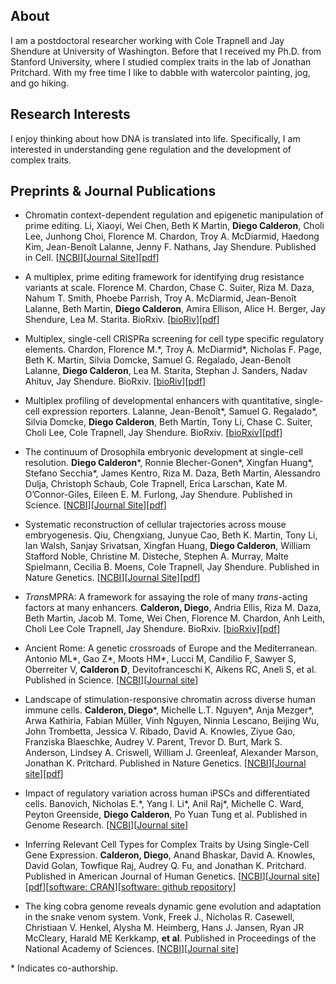 ## About

I am a postdoctoral researcher working with Cole Trapnell and Jay Shendure at University of Washington. Before that I received my Ph.D. from Stanford University, where I studied complex traits in the lab of Jonathan Pritchard. With my free time I like to dabble with watercolor painting, jog, and go hiking.

## Research Interests

I enjoy thinking about how DNA is translated into life. Specifically, I am interested in understanding gene regulation and the development of complex traits.

## Preprints & Journal Publications

+ Chromatin context-dependent regulation and epigenetic manipulation of prime editing. Li, Xiaoyi, Wei Chen, Beth K Martin,  **Diego Calderon**, Choli Lee, Junhong Choi, Florence M. Chardon, Troy A. McDiarmid, Haedong Kim, Jean-Benoît Lalanne, Jenny F. Nathans, Jay Shendure. Published in Cell. [[NCBI](https://pubmed.ncbi.nlm.nih.gov/37090511/)][[Journal Site](https://www.cell.com/cell/fulltext/S0092-8674(24)00311-8)][[pdf](PIIS0092867424003118.pdf)]

+ A multiplex, prime editing framework for identifying drug resistance variants at scale. Florence M. Chardon, Chase C. Suiter, Riza M. Daza, Nahum T. Smith, Phoebe Parrish, Troy A. McDiarmid, Jean-Benoît Lalanne, Beth Martin, **Diego Calderon**, Amira Ellison, Alice H. Berger, Jay Shendure, Lea M. Starita. BioRxiv. [[bioRiv](https://www.biorxiv.org/content/10.1101/2023.07.27.550902v1)][[pdf](2023.07.27.550902v1.full.pdf)]

+ Multiplex, single-cell CRISPRa screening for cell type specific regulatory elements. Chardon, Florence M.\*, Troy A. McDiarmid\*, Nicholas F. Page, Beth K. Martin, Silvia Domcke, Samuel G. Regalado, Jean-Benoît Lalanne, **Diego Calderon**, Lea M. Starita, Stephan J. Sanders, Nadav Ahituv, Jay Shendure. BioRxiv. [[bioRiv](https://www.biorxiv.org/content/10.1101/2023.03.28.534017v1)][[pdf](2023.03.28.534017v1.full.pdf)]

+ Multiplex profiling of developmental enhancers with quantitative, single-cell expression reporters. Lalanne, Jean-Benoît\*, Samuel G. Regalado\*, Silvia Domcke, **Diego Calderon**, Beth Martin, Tony Li, Chase C. Suiter, Choli Lee, Cole Trapnell, Jay Shendure. BioRxiv. [[bioRxiv](https://www.biorxiv.org/content/10.1101/2022.12.10.519236v1)][[pdf](2022.12.10.519236v1.full.pdf)]

+ The continuum of Drosophila embryonic development at single-cell resolution. **Diego Calderon**\*, Ronnie Blecher-Gonen\*, Xingfan Huang\*, Stefano Secchia\*, James Kentro, Riza M. Daza, Beth Martin, Alessandro Dulja, Christoph Schaub, Cole Trapnell, Erica Larschan, Kate M. O’Connor-Giles, Eileen E. M. Furlong, Jay Shendure. Published in Science. [[NCBI](https://pubmed.ncbi.nlm.nih.gov/35926038/)][[Journal Site](https://www.science.org/doi/10.1126/science.abn5800)][[pdf](science.abn5800.pdf)]

+ Systematic reconstruction of cellular trajectories across mouse embryogenesis. Qiu, Chengxiang, Junyue Cao, Beth K. Martin, Tony Li, Ian Walsh, Sanjay Srivatsan, Xingfan Huang, **Diego Calderon**, William Stafford Noble, Christine M. Disteche, Stephen A. Murray, Malte Spielmann, Cecilia B. Moens, Cole Trapnell, Jay Shendure. Published in Nature Genetics. [[NCBI](https://pubmed.ncbi.nlm.nih.gov/35288709/)][[Journal Site](https://www.nature.com/articles/s41588-022-01018-x)][[pdf](s41588-022-01018-x.pdf)]

+ *Trans*MPRA: A framework for assaying the role of many *trans*-acting factors at many enhancers. **Calderon, Diego**, Andria Ellis, Riza M. Daza, Beth Martin, Jacob M. Tome, Wei Chen, Florence M. Chardon, Anh Leith, Choli Lee Cole Trapnell, Jay Shendure. BioRxiv. [[bioRxiv](https://www.biorxiv.org/content/10.1101/2020.09.30.321323v1)][[pdf](2020.09.30.321323v1.full.pdf)]

+ Ancient Rome: A genetic crossroads of Europe and the Mediterranean. Antonio ML\*, Gao Z\*, Moots HM\*, Lucci M, Candilio F, Sawyer S, Oberreiter V, **Calderon D**, Devitofranceschi K, Aikens RC, Aneli S, et al. Published in Science. [[NCBI](https://www.ncbi.nlm.nih.gov/pubmed/31699931)][[Journal site](https://science.sciencemag.org/content/366/6466/708.full)]

+ Landscape of stimulation-responsive chromatin across diverse human immune cells. **Calderon, Diego**\*, Michelle L.T. Nguyen\*, Anja Mezger\*, Arwa Kathiria, Fabian Müller, Vinh Nguyen, Ninnia Lescano, Beijing Wu, John Trombetta, Jessica V. Ribado, David A. Knowles, Ziyue Gao, Franziska Blaeschke, Audrey V. Parent, Trevor D. Burt, Mark S. Anderson, Lindsey A. Criswell, William J. Greenleaf, Alexander Marson, Jonathan K. Pritchard. Published in Nature Genetics. [[NCBI](https://www.ncbi.nlm.nih.gov/pubmed/31570894)][[Journal site](https://www.nature.com/articles/s41588-019-0505-9)][[pdf](nihms-1538431.pdf)]

+ Impact of regulatory variation across human iPSCs and differentiated cells. Banovich, Nicholas E.\*, Yang I. Li\*, Anil Raj\*, Michelle C. Ward, Peyton Greenside, **Diego Calderon**, Po Yuan Tung et al. Published in Genome Research. [[NCBI](https://www.ncbi.nlm.nih.gov/pubmed/29208628)][[Journal site](https://genome.cshlp.org/content/28/1/122.long)]

+ Inferring Relevant Cell Types for Complex Traits by Using Single-Cell Gene Expression. **Calderon, Diego**, Anand Bhaskar, David A. Knowles, David Golan, Towfique Raj, Audrey Q. Fu, and Jonathan K. Pritchard. Published in American Journal of Human Genetics. [[NCBI](https://www.ncbi.nlm.nih.gov/pubmed/29106824)][[Journal site](http://www.cell.com/ajhg/fulltext/S0002-9297(17)30378-6)][[pdf](1-s2.0-S0002929717303786-main.pdf)][[software: CRAN](https://cran.r-project.org/package=rolypoly)][[software: github repository](https://github.com/dcalderon/rolypoly)]

+ The king cobra genome reveals dynamic gene evolution and adaptation in the snake venom system. Vonk, Freek J., Nicholas R. Casewell, Christiaan V. Henkel, Alysha M. Heimberg, Hans J. Jansen, Ryan JR McCleary, Harald ME Kerkkamp, **et al**. Published in Proceedings of the National Academy of Sciences. [[NCBI](https://www.ncbi.nlm.nih.gov/pubmed/24297900)][[Journal site](https://www.pnas.org/content/110/51/20651.long)]

\* Indicates co-authorship.
